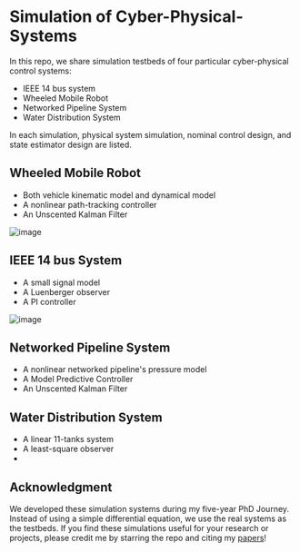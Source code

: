 # Simulation of Cyber-Physical-Systems
In this repo, we share simulation testbeds of four particular cyber-physical control systems:
- IEEE 14 bus system
- Wheeled Mobile Robot
- Networked Pipeline System
- Water Distribution System

In each simulation, physical system simulation, nominal control design, and state estimator design are listed.


## Wheeled Mobile Robot
- Both vehicle kinematic model and dynamical model 
- A nonlinear path-tracking controller
- An Unscented Kalman Filter

![image](https://github.com/ZYblend/SIM_Cyber-Physical-Systems/assets/36635562/5bce4b17-c006-464e-9def-64069959fbbc)

## IEEE 14 bus System
- A small signal model
- A Luenberger observer
- A PI controller

![image](https://github.com/ZYblend/SIM_Cyber-Physical-Systems/assets/36635562/22efdef1-7e8c-4e08-ad7f-d58f097bbdcd)


## Networked Pipeline System
- A nonlinear networked pipeline's pressure model
- A Model Predictive Controller
- An Unscented Kalman Filter


## Water Distribution System
- A linear 11-tanks system
- A least-square observer
- 

## Acknowledgment
We developed these simulation systems during my five-year PhD Journey. Instead of using a simple differential equation, we use the real systems as the testbeds.
If you find these simulations useful for your research or projects, please credit me by starring the repo and citing my [papers](https://scholar.google.com/citations?user=dn6dKBUAAAAJ&hl=en)!
